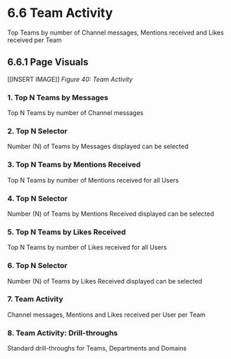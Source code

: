 # 6.6 Team Activity
Top Teams by number of Channel messages, Mentions received and Likes received per Team

## 6.6.1 Page Visuals

[[INSERT IMAGE]] *Figure 40: Team Activity*


### 1.	Top N Teams by Messages
Top N Teams by number of Channel messages

### 2.	Top N Selector
Number (N) of Teams by Messages displayed can be selected

### 3.	Top N Teams by Mentions Received
Top N Teams by number of Mentions received for all Users

### 4.	Top N Selector
Number (N) of Teams by Mentions Received displayed can be selected

### 5.	Top N Teams by Likes Received
Top N Teams by number of Likes received for all Users

### 6.	Top N Selector
Number (N) of Teams by Likes Received displayed can be selected

### 7.	Team Activity
Channel messages, Mentions and Likes received per User per Team

### 8.	Team Activity: Drill-throughs
Standard drill-throughs for Teams, Departments and Domains
